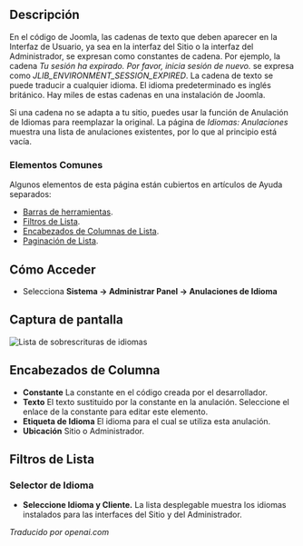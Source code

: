 <!-- Filename: Help4.x:Languages:_Overrides  / Display title: Langues : Remplacements -->

## Descripción

En el código de Joomla, las cadenas de texto que deben aparecer en la
Interfaz de Usuario, ya sea en la interfaz del Sitio o la interfaz del
Administrador, se expresan como constantes de cadena. Por ejemplo, la
cadena *Tu sesión ha expirado. Por favor, inicia sesión de nuevo.* se
expresa como *JLIB_ENVIRONMENT_SESSION_EXPIRED*. La cadena de texto se
puede traducir a cualquier idioma. El idioma predeterminado es inglés
británico. Hay miles de estas cadenas en una instalación de Joomla.

Si una cadena no se adapta a tu sitio, puedes usar la función de
Anulación de Idiomas para reemplazar la original. La página de
*Idiomas: Anulaciones* muestra una lista de anulaciones existentes,
por lo que al principio está vacía.

### Elementos Comunes

Algunos elementos de esta página están cubiertos en artículos de
Ayuda separados:

* [Barras de herramientas](jdocmanual?article=help/common-elements/toolbars).
* [Filtros de Lista](jdocmanual?article=help/common-elements/list-filters).
* [Encabezados de Columnas de Lista](jdocmanual?article=help/common-elements/list-column-headers).
* [Paginación de Lista](jdocmanual?article=help/common-elements/list-pagination).

## Cómo Acceder

- Selecciona **Sistema → Administrar Panel → Anulaciones de Idioma**

## Captura de pantalla

![Lista de sobrescrituras de idiomas](../../../es/images/languages/languages-overrides-list.png)

## Encabezados de Columna

- **Constante** La constante en el código creada por el desarrollador.
- **Texto** El texto sustituido por la constante en la anulación. Seleccione el enlace de la constante para editar este elemento.
- **Etiqueta de Idioma** El idioma para el cual se utiliza esta anulación.
- **Ubicación** Sitio o Administrador.

## Filtros de Lista

### Selector de Idioma

- **Seleccione Idioma y Cliente.** La lista desplegable muestra los idiomas
  instalados para las interfaces del Sitio y del Administrador.

*Traducido por openai.com*

